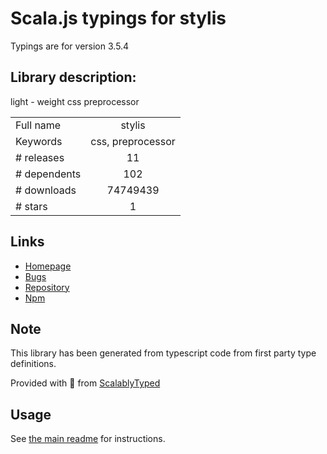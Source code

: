 
# Scala.js typings for stylis

Typings are for version 3.5.4

## Library description:
light - weight css preprocessor

|                    |                 |
| ------------------ | :-------------: |
| Full name          | stylis |
| Keywords           | css, preprocessor |
| # releases         | 11 |
| # dependents       | 102 |
| # downloads        | 74749439 |
| # stars            | 1 |

## Links
- [Homepage](https://github.com/thysultan/stylis.js)
- [Bugs](https://github.com/thysultan/stylis.js/issues)
- [Repository](https://github.com/thysultan/stylis.js)
- [Npm](https://www.npmjs.com/package/stylis)
    


## Note
This library has been generated from typescript code from first party type definitions.

Provided with :purple_heart: from [ScalablyTyped](https://github.com/oyvindberg/ScalablyTyped)

## Usage
See [the main readme](../../readme.md) for instructions.


